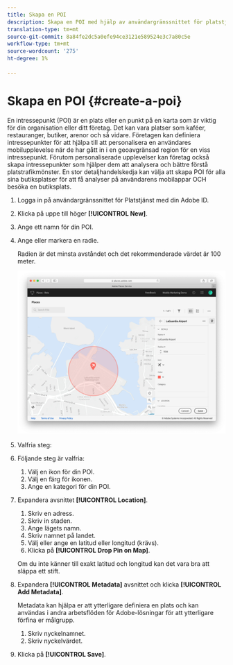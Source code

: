 ```yaml
---
title: Skapa en POI
description: Skapa en POI med hjälp av användargränssnittet för platstjänster.
translation-type: tm+mt
source-git-commit: 8a84fe2dc5a0efe94ce3121e589524e3c7a80c5e
workflow-type: tm+mt
source-wordcount: '275'
ht-degree: 1%

---
```



# Skapa en POI {#create-a-poi}

En intressepunkt (POI) är en plats eller en punkt på en karta som är viktig för din organisation eller ditt företag. Det kan vara platser som kaféer, restauranger, butiker, arenor och så vidare. Företagen kan definiera intressepunkter för att hjälpa till att personalisera en användares mobilupplevelse när de har gått in i en geoavgränsad region för en viss intressepunkt. Förutom personaliserade upplevelser kan företag också skapa intressepunkter som hjälper dem att analysera och bättre förstå platstrafikmönster. En stor detaljhandelskedja kan välja att skapa POI för alla sina butiksplatser för att få analyser på användarens mobilappar OCH besöka en butiksplats.

1. Logga in på användargränssnittet för Platstjänst med din Adobe ID.
1. Klicka på uppe till höger **[!UICONTROL New]**.
1. Ange ett namn för din POI.
1. Ange eller markera en radie.

   Radien är det minsta avståndet och det rekommenderade värdet är 100 meter.

   ![definiera en POI](/help/assets/define_poi.png)

1. Valfria steg:
1. Följande steg är valfria:

   1. Välj en ikon för din POI.
   1. Välj en färg för ikonen.
   1. Ange en kategori för din POI.

1. Expandera avsnittet **[!UICONTROL Location]**.

   1. Skriv en adress.
   1. Skriv in staden.
   1. Ange lägets namn.
   1. Skriv namnet på landet.
   1. Välj eller ange en latitud eller longitud (krävs).
   1. Klicka på **[!UICONTROL Drop Pin on Map]**.

   Om du inte känner till exakt latitud och longitud kan det vara bra att släppa ett stift.

1. Expandera **[!UICONTROL Metadata]** avsnittet och klicka **[!UICONTROL Add Metadata]**.

   Metadata kan hjälpa er att ytterligare definiera en plats och kan användas i andra arbetsflöden för Adobe-lösningar för att ytterligare förfina er målgrupp.

   1. Skriv nyckelnamnet.
   1. Skriv nyckelvärdet.

1. Klicka på **[!UICONTROL  Save]**.

